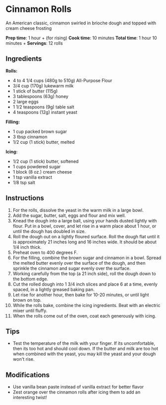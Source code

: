 # Cinnamon Rolls

An American classic, cinnamon swirled in brioche dough and topped with cream cheese frosting

**Prep time**: 1 hour + (for rising)
**Cook time**: 10 minutes
**Total time**: 1 hour 10 minutes +
**Servings**: 12 rolls

## Ingredients

**Rolls:**
- 4 to 4 1/4 cups (480g to 510g) All-Purpose Flour
- 3/4 cup (170g) lukewarm milk
- 1 stick of butter (115g)
- 3 tablespoons (63g) honey
- 2 large eggs
- 1 1/2 teaspoons (9g) table salt
- 4 teaspoons (12g) instant yeast

**Filling:**
- 1 cup packed brown sugar
- 3 tbsp cinnamon
- 1/2 cup (1 stick) butter, melted

**Icing:**
- 1/2 cup (1 stick) butter, softened
- 1 cups powdered sugar
- 1 block (8 oz.) cream cheese
- 1 tsp vanilla extract
- 1/8 tsp salt

## Instructions

1.  For the rolls, dissolve the yeast in the warm milk in a large bowl.
2.  Add the sugar, butter, salt, eggs and flour and mix well.
3.  Knead the dough into a large ball, using your hands dusted lightly with flour. Put in a bowl, cover, and let rise in a warm place about 1 hour, or until the dough has doubled in size.
4.  Roll the dough out on a lightly floured surface. Roll the dough flat until it is approximately 21 inches long and 16 inches wide. It should be about 1/4 inch thick.
5.  Preheat oven to 400 degrees F.
6.  For the filling, combine the brown sugar and cinnamon in a bowl. Spread the melted butter evenly over the surface of the dough, and then sprinkle the cinnamon and sugar evenly over the surface.
7.  Working carefully from the top (a 21 inch side), roll the dough down to the bottom edge.
8.  Cut the rolled dough into 1 3/4 inch slices and place 6 at a time, evenly spaced, in a lightly greased baking pan. 
9.  Let rise for another hour, then bake for 10-20 minutes, or until light brown on top.
10.  While the rolls bake, combine the icing ingredients. Beat with an electric mixer until fluffy.
11. When the rolls come out of the oven, coat each generously with icing.

## Tips

- Test the temperature of the milk with your finger. If its uncomfortable, then its too hot and should cool down. If the butter and milk are too hot when combined with the yeast, you may kill the yeast and your dough won't rise.

## Modifications

- Use vanilla bean paste instead of vanilla extract for better flavor
- Zest orange over the cinnamon rolls after icing them to add an interesting twist!
